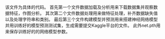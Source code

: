 该文件为具体的代码。
首先第一个文件数据加载及分析用来下载数据集并观察数据特征，作图分析。
其次第二个文件数据处理用来做特征处理，补齐数据缺失值以及处理字符串和类别。
最后第三个文件构建模型并预测用来搭建神经网络模型并用训练好的模型预测测试集，生成需要提交Kaggle平台的文件。
此外net.pth用来保存训练好的的网络模型参数。

